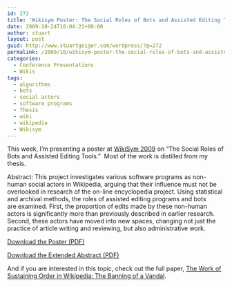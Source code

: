 ```yaml
---
id: 272
title: 'Wikisym Poster: The Social Roles of Bots and Assisted Editing Tools'
date: 2009-10-24T10:04:21+00:00
author: stuart
layout: post
guid: http://www.stuartgeiger.com/wordpress/?p=272
permalink: /2009/10/wikisym-poster-the-social-roles-of-bots-and-assisted-editing-tools/
categories:
  - Conference Presentations
  - Wikis
tags:
  - algorithms
  - bots
  - social actors
  - software programs
  - Thesis
  - wiki
  - wikipedia
  - Wikisym
---
```

<div id="_mcePaste" style="overflow: hidden; position: absolute; left: -10000px; top: 0px; width: 1px; height: 1px;">
  This project investigates various software programs as non-human social actors in Wikipedia,
</div>

<div id="_mcePaste" style="overflow: hidden; position: absolute; left: -10000px; top: 0px; width: 1px; height: 1px;">
  arguing that their influence must not be overlooked in research of the on-line encyclopedia
</div>

<div id="_mcePaste" style="overflow: hidden; position: absolute; left: -10000px; top: 0px; width: 1px; height: 1px;">
  project. Using statistical and archival methods, the roles of assisted editing programs and bots are
</div>

<div id="_mcePaste" style="overflow: hidden; position: absolute; left: -10000px; top: 0px; width: 1px; height: 1px;">
  examined. First, the proportion of edits made by these non-human actors is significantly more
</div>

<div id="_mcePaste" style="overflow: hidden; position: absolute; left: -10000px; top: 0px; width: 1px; height: 1px;">
  than previously described in earlier research. Second, these actors have moved into new spaces,
</div>

<div id="_mcePaste" style="overflow: hidden; position: absolute; left: -10000px; top: 0px; width: 1px; height: 1px;">
  changing not just the practice of article writing and reviewing, but also administrative work.
</div>

This week, I&#8217;m presenting a poster at [WikiSym 2009](http://www.wikisym.org/ws2009/tiki-index.php) on &#8220;The Social Roles of Bots and Assisted Editing Tools.&#8221;  Most of the work is distilled from my thesis.

Abstract: This project investigates various software programs as non-human social actors in Wikipedia, arguing that their influence must not be overlooked in research of the on-line encyclopedia project. Using statistical and archival methods, the roles of assisted editing programs and bots are examined. First, the proportion of edits made by these non-human actors is significantly more than previously described in earlier research. Second, these actors have moved into new spaces, changing not just the practice of article writing and reviewing, but also administrative work.

[Download the Poster (PDF)](http://staeiou.bitnamiapp.com/wordpress/wp-content/uploads/2009/10/geiger-wikisym-poster.pdf "Download the PDF")

[](http://staeiou.bitnamiapp.com/wordpress/wp-content/uploads/2009/10/final-wikisym-extended-abstract.pdf)[Download the Extended Abstract (PDF)](http://staeiou.bitnamiapp.com/wordpress/wp-content/uploads/2009/10/geiger-wikisym-bots.pdf)

And if you are interested in this topic, check out the full paper, [The Work of Sustaining Order in Wikipedia: The Banning of a Vandal](http://staeiou.bitnamiapp.com/wordpress/wp-content/uploads/2009/10/cscw-sustaining-order-wikipedia.pdf).